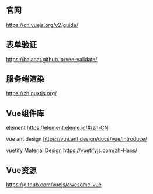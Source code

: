 ## 官网 
https://cn.vuejs.org/v2/guide/     

## 表单验证 
https://baianat.github.io/vee-validate/     

## 服务端渲染
https://zh.nuxtjs.org/ 

## Vue组件库

element 
https://element.eleme.io/#/zh-CN  

vue ant design
https://vue.ant.design/docs/vue/introduce/

vuetify Material Design
https://vuetifyjs.com/zh-Hans/

## Vue资源
https://github.com/vuejs/awesome-vue

